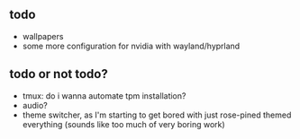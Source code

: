 ## todo
- wallpapers
- some more configuration for nvidia with wayland/hyprland

## todo or not todo?
- tmux: do i wanna automate tpm installation?
- audio?
- theme switcher, as I'm starting to get bored with just rose-pined themed
everything (sounds like too much of very boring work)
